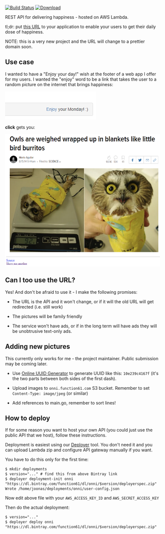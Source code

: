 [![Build Status](https://img.shields.io/travis/function61/onni.svg?style=for-the-badge)](https://travis-ci.org/function61/onni)
[![Download](https://img.shields.io/badge/Download-bintray%20latest-blue.svg?style=for-the-badge)](https://bintray.com/function61/dl/onni/_latestVersion#files)

REST API for delivering happiness - hosted on AWS Lambda.

tl;dr: put [this URL](https://lmphidqfck.execute-api.us-east-1.amazonaws.com/prod/happy)
to your application to enable your users to get their daily dose of happiness.

NOTE: this is a very new project and the URL will change to a prettier domain soon.


Use case
--------

I wanted to have a "Enjoy your day!" wish at the footer of a web app I offer for my users.
I wanted the "enjoy" word to be a link that takes the user to a random picture on the
internet that brings happiness:

![](docs/example-ui.png)

**click** gets you:

![](docs/example-happiness.png)


Can I too use the URL?
----------------------

Yes! And don't be afraid to use it - I make the following promises:

- The URL is the API and it won't change, or if it will the old URL will get redirected (i.e. still work)

- The pictures will be family friendly

- The service won't have ads, or if in the long term will have ads they will be unobtrusive text-only ads.


Adding new pictures
-------------------

This currently only works for me - the project maintainer. Public submission may be coming later.

- Use [Online UUID Generator](https://www.uuidgenerator.net/) to generate UUID like this:
`10e239c4167f` (it's the two parts between both sides of the first dash).

- Upload images to `onni.function61.com` S3 bucket. Remember to set `Content-Type: image/jpeg` (or similar)

- Add references to main.go, remember to sort lines!


How to deploy
-------------

If for some reason you want to host your own API (you could just use the public API that
we host), follow these instructions.

Deployment is easiest using our [Deployer](https://github.com/function61/deployer) tool.
You don't need it and you can upload Lambda zip and configure API gateway manually if you want.

You have to do this only for the first time:

```
$ mkdir deployments
$ version="..." # find this from above Bintray link
$ deployer deployment-init onni "https://dl.bintray.com/function61/dl/onni/$version/deployerspec.zip"
Wrote /home/joonas/deployments/onni/user-config.json
```

Now edit above file with your `AWS_ACCESS_KEY_ID` and `AWS_SECRET_ACCESS_KEY`

Then do the actual deployment:

```
$ version="..."
$ deployer deploy onni "https://dl.bintray.com/function61/dl/onni/$version/deployerspec.zip"
```
